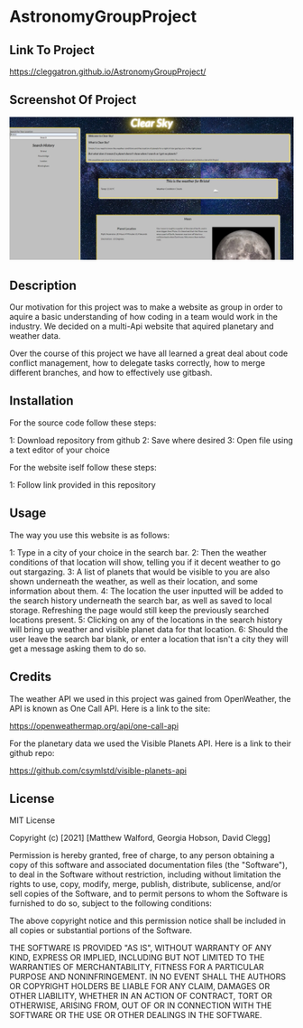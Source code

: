 # AstronomyGroupProject

## Link To Project

https://cleggatron.github.io/AstronomyGroupProject/

## Screenshot Of Project

<img src="assets/img/utility-img/UpdatedScreenshot.jpg" alt="A screenshot of the website in action">

## Description

Our motivation for this project was to make a website as group in order to aquire a basic understanding of how coding in a team would work in the industry. We decided on a multi-Api website that aquired planetary and weather data.

Over the course of this project we have all learned a great deal about code conflict management, how to delegate tasks correctly, how to merge different branches, and how to effectively use gitbash.

## Installation

For the source code follow these steps:

1: Download repository from github
2: Save where desired
3: Open file using a text editor of your choice

For the website iself follow these steps:

1: Follow link provided in this repository

## Usage

The way you use this website is as follows:

1: Type in a city of your choice in the search bar.
2: Then the weather conditions of that location will show, telling you if it decent weather to go out stargazing.
3: A list of planets that would be visible to you are also shown underneath the weather, as well as their location, and some      information about them.
4: The location the user inputted will be added to the search history underneath the search bar, as well as saved to local storage. Refreshing the page would still keep the previously searched locations present.
5: Clicking on any of the locations in the search history will bring up weather and visible planet data for that location.
6: Should the user leave the search bar blank, or enter a location that isn't a city they will get a message asking them to do so.

## Credits

The weather API we used in this project was gained from OpenWeather, the API is known as One Call API. 
Here is a link to the site:

https://openweathermap.org/api/one-call-api

For the planetary data we used the Visible Planets API.
Here is a link to their github repo:

https://github.com/csymlstd/visible-planets-api

## License

MIT License

Copyright (c) [2021] [Matthew Walford, Georgia Hobson, David Clegg]

Permission is hereby granted, free of charge, to any person obtaining a copy of this software and associated documentation files (the "Software"), to deal in the Software without restriction, including without limitation the rights to use, copy, modify, merge, publish, distribute, sublicense, and/or sell copies of the Software, and to permit persons to whom the Software is furnished to do so, subject to the following conditions:

The above copyright notice and this permission notice shall be included in all copies or substantial portions of the Software.

THE SOFTWARE IS PROVIDED "AS IS", WITHOUT WARRANTY OF ANY KIND, EXPRESS OR IMPLIED, INCLUDING BUT NOT LIMITED TO THE WARRANTIES OF MERCHANTABILITY, FITNESS FOR A PARTICULAR PURPOSE AND NONINFRINGEMENT. IN NO EVENT SHALL THE AUTHORS OR COPYRIGHT HOLDERS BE LIABLE FOR ANY CLAIM, DAMAGES OR OTHER LIABILITY, WHETHER IN AN ACTION OF CONTRACT, TORT OR OTHERWISE, ARISING FROM, OUT OF OR IN CONNECTION WITH THE SOFTWARE OR THE USE OR OTHER DEALINGS IN THE SOFTWARE.

